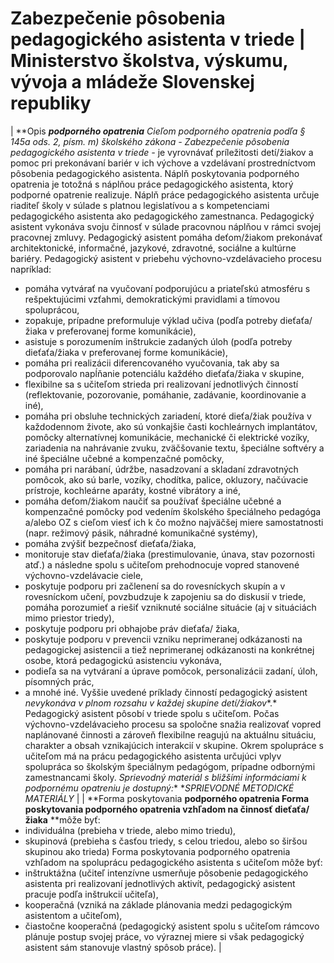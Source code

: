 # Zabezpečenie pôsobenia pedagogického asistenta v triede | Ministerstvo školstva, výskumu, vývoja a mládeže Slovenskej republiky

|
**Opis ****podporného opatrenia**
Cieľom podporného opatrenia podľa § 145a ods. 2, písm. m) školského zákona - Z*abezpečenie pôsobenia pedagogického asistenta v triede -* je vyrovnávať príležitosti detí/žiakov a pomoc pri prekonávaní bariér v ich výchove a vzdelávaní prostredníctvom pôsobenia pedagogického asistenta. Náplň poskytovania podporného opatrenia je totožná s náplňou práce pedagogického asistenta, ktorý podporné opatrenie realizuje. Náplň práce pedagogického asistenta určuje riaditeľ školy v súlade s platnou legislatívou a s kompetenciami pedagogického asistenta ako pedagogického zamestnanca. Pedagogický asistent vykonáva svoju činnosť v súlade pracovnou náplňou v rámci svojej pracovnej zmluvy.
Pedagogický asistent pomáha deťom/žiakom prekonávať architektonické, informačné, jazykové, zdravotné, sociálne a kultúrne bariéry.
Pedagogický asistent v priebehu výchovno-vzdelávacieho procesu napríklad:
- pomáha vytvárať na vyučovaní podporujúcu a priateľskú atmosféru s rešpektujúcimi vzťahmi, demokratickými pravidlami a tímovou spoluprácou,
- zopakuje, prípadne preformuluje výklad učiva (podľa potreby dieťaťa/žiaka v preferovanej forme komunikácie),
- asistuje s porozumením inštrukcie zadaných úloh (podľa potreby dieťaťa/žiaka v preferovanej forme komunikácie),
- pomáha pri realizácii diferencovaného vyučovania, tak aby sa podporovalo napĺňanie potenciálu každého dieťaťa/žiaka v skupine,
- flexibilne sa s učiteľom strieda pri realizovaní jednotlivých činností (reflektovanie, pozorovanie, pomáhanie, zadávanie, koordinovanie a iné),
- pomáha pri obsluhe technických zariadení, ktoré dieťa/žiak používa v každodennom živote, ako sú vonkajšie časti kochleárnych implantátov, pomôcky alternatívnej komunikácie, mechanické či elektrické vozíky, zariadenia na nahrávanie zvuku, zväčšovanie textu, špeciálne softvéry a iné špeciálne učebné a kompenzačné pomôcky,
- pomáha pri narábaní, údržbe, nasadzovaní a skladaní zdravotných pomôcok, ako sú barle, vozíky, chodítka, palice, okluzory, načúvacie prístroje, kochleárne aparáty, kostné vibrátory a iné,
- pomáha deťom/žiakom naučiť sa používať špeciálne učebné a kompenzačné pomôcky pod vedením školského špeciálneho pedagóga a/alebo OZ s cieľom viesť ich k čo možno najväčšej miere samostatnosti (napr. režimový pásik, náhradné komunikačné systémy),
- pomáha zvýšiť bezpečnosť dieťaťa/žiaka,
- monitoruje stav dieťaťa/žiaka (prestimulovanie, únava, stav pozornosti atď.) a následne spolu s učiteľom prehodnocuje vopred stanovené výchovno-vzdelávacie ciele,
- poskytuje podporu pri začlenení sa do rovesníckych skupín a v rovesníckom učení, povzbudzuje k zapojeniu sa do diskusií v triede, pomáha porozumieť a riešiť vzniknuté sociálne situácie (aj v situáciách mimo priestor triedy),
- poskytuje podporu pri obhajobe práv dieťaťa/ žiaka,
- poskytuje podporu v prevencii vzniku neprimeranej odkázanosti na pedagogickej asistencii a tiež neprimeranej odkázanosti na konkrétnej osobe, ktorá pedagogickú asistenciu vykonáva,
- podieľa sa na vytváraní a úprave pomôcok, personalizácii zadaní, úloh, písomných prác,
- a mnohé iné.
Vyššie uvedené príklady činností pedagogický asistent *nevykonáva v plnom rozsahu v každej skupine detí/žiakov**.*
Pedagogický asistent pôsobí v triede spolu s učiteľom. Počas výchovno-vzdelávacieho procesu sa spoločne snažia realizovať vopred naplánované činnosti a zároveň flexibilne reagujú na aktuálnu situáciu, charakter a obsah vznikajúcich interakcií v skupine. Okrem spolupráce s učiteľom má na prácu pedagogického asistenta určujúci vplyv spolupráca so školským špeciálnym pedagógom, prípadne odbornými zamestnancami školy.
*Sprievodný materiál s bližšími informáciami k podpornému opatreniu je dostupný:** **SPRIEVODNÉ METODICKÉ MATERIÁLY*
|
|
**Forma poskytovania ****podporného opatrenia**
Forma poskytovania podporného opatrenia vzhľadom na činnosť dieťaťa/žiaka** **môže byť:
- individuálna (prebieha v triede, alebo mimo triedu),
- skupinová (prebieha s časťou triedy, s celou triedou, alebo so širšou skupinou ako trieda)
Forma poskytovania podporného opatrenia vzhľadom na spoluprácu pedagogického asistenta s učiteľom môže byť:
- inštruktážna (učiteľ intenzívne usmerňuje pôsobenie pedagogického asistenta pri realizovaní jednotlivých aktivít, pedagogický asistent pracuje podľa inštrukcií učiteľa),
- kooperačná (vzniká na základe plánovania medzi pedagogickým asistentom a učiteľom),
- čiastočne kooperačná (pedagogický asistent spolu s učiteľom rámcovo plánuje postup svojej práce, vo výraznej miere si však pedagogický asistent sám stanovuje vlastný spôsob práce).
|
